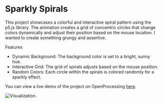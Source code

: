 # Sparkly Spirals
This project showcases a colorful and interactive spiral pattern using the p5.js library. The animation creates a grid of concentric circles that change colors dynamically and adjust their position based on the mouse location. I wanted to create something grungy and assertive.  

Features  
- Dynamic Background: The background color is set to a bright, sunny hue.  
- Interactive Grid: The grid of spirals adjusts based on the mouse position.  
- Random Colors: Each circle within the spirals is colored randomly for a sparkly effect.  

You can view a live demo of the project on OpenProcessing [here](https://openprocessing.org/sketch/2038589).

![Visualization](Sparkly-Spirals-Vid.gif).
